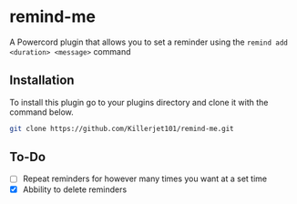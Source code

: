 # remind-me
A Powercord plugin that allows you to set a reminder using the `remind add <duration> <message>` command


## Installation
To install this plugin go to your plugins directory and clone it with the command below.

```bash
git clone https://github.com/Killerjet101/remind-me.git
```

## To-Do
- [ ] Repeat reminders for however many times you want at a set time
- [x] Abbility to delete reminders
